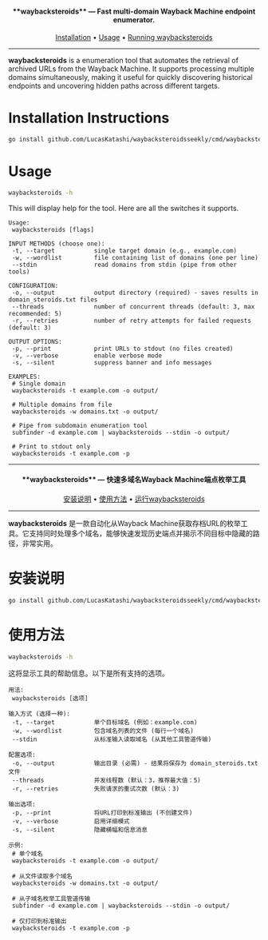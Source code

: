 <h4 align="center">**waybacksteroids** — Fast multi-domain Wayback Machine endpoint enumerator.</h4>

<p align="center">
  <a href="#installation-instructions">Installation</a> •
  <a href="#usage">Usage</a> •
  <a href="#running-waybacksteroids">Running waybacksteroids</a>
</p>

---

**waybacksteroids** is a enumeration tool that automates the retrieval of archived URLs from the Wayback Machine. It supports processing multiple domains simultaneously, making it useful for quickly discovering historical endpoints and uncovering hidden paths across different targets.

# Installation Instructions
```sh
go install github.com/LucasKatashi/waybacksteroidsseekly/cmd/waybacksteroids@latest
```

# Usage
```sh
waybacksteroids -h
```

This will display help for the tool. Here are all the switches it supports.
```console
Usage:
 waybacksteroids [flags]

INPUT METHODS (choose one):
 -t, --target           single target domain (e.g., example.com)
 -w, --wordlist         file containing list of domains (one per line)
 --stdin                read domains from stdin (pipe from other tools)

CONFIGURATION:
 -o, --output           output directory (required) - saves results in domain_steroids.txt files
 --threads              number of concurrent threads (default: 3, max recommended: 5)
 -r, --retries          number of retry attempts for failed requests (default: 3)

OUTPUT OPTIONS:
 -p, --print            print URLs to stdout (no files created)
 -v, --verbose          enable verbose mode
 -s, --silent           suppress banner and info messages

EXAMPLES:
 # Single domain
 waybacksteroids -t example.com -o output/

 # Multiple domains from file
 waybacksteroids -w domains.txt -o output/

 # Pipe from subdomain enumeration tool
 subfinder -d example.com | waybacksteroids --stdin -o output/

 # Print to stdout only
 waybacksteroids -t example.com -p
```

---

<h4 align="center">**waybacksteroids** — 快速多域名Wayback Machine端点枚举工具</h4>

<p align="center">
  <a href="#installation-instructions">安装说明</a> •
  <a href="#usage">使用方法</a> •
  <a href="#running-waybacksteroids">运行waybacksteroids</a>
</p>

---

**waybacksteroids** 是一款自动化从Wayback Machine获取存档URL的枚举工具。它支持同时处理多个域名，能够快速发现历史端点并揭示不同目标中隐藏的路径，非常实用。

# 安装说明
```sh
go install github.com/LucasKatashi/waybacksteroidsseekly/cmd/waybacksteroids@latest
```

# 使用方法
```sh
waybacksteroids -h
```

这将显示工具的帮助信息。以下是所有支持的选项。
```console
用法:
 waybacksteroids [选项]

输入方式 (选择一种):
 -t, --target           单个目标域名 (例如：example.com)
 -w, --wordlist         包含域名列表的文件 (每行一个域名)
 --stdin                从标准输入读取域名 (从其他工具管道传输)

配置选项:
 -o, --output           输出目录 (必需) - 结果将保存为 domain_steroids.txt 文件
 --threads              并发线程数 (默认：3，推荐最大值：5)
 -r, --retries          失败请求的重试次数 (默认：3)

输出选项:
 -p, --print            将URL打印到标准输出 (不创建文件)
 -v, --verbose          启用详细模式
 -s, --silent           隐藏横幅和信息消息

示例:
 # 单个域名
 waybacksteroids -t example.com -o output/

 # 从文件读取多个域名
 waybacksteroids -w domains.txt -o output/

 # 从子域名枚举工具管道传输
 subfinder -d example.com | waybacksteroids --stdin -o output/

 # 仅打印到标准输出
 waybacksteroids -t example.com -p
```